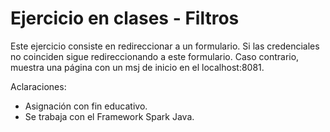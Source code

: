 # Ejercicio en clases - Filtros

Este ejercicio consiste en redireccionar a un formulario. Si las credenciales no coinciden sigue redireccionando a este formulario. Caso contrario, muestra una página con un msj de inicio en el localhost:8081.


Aclaraciones:
- Asignación con fin educativo.
- Se trabaja con el Framework Spark Java.
